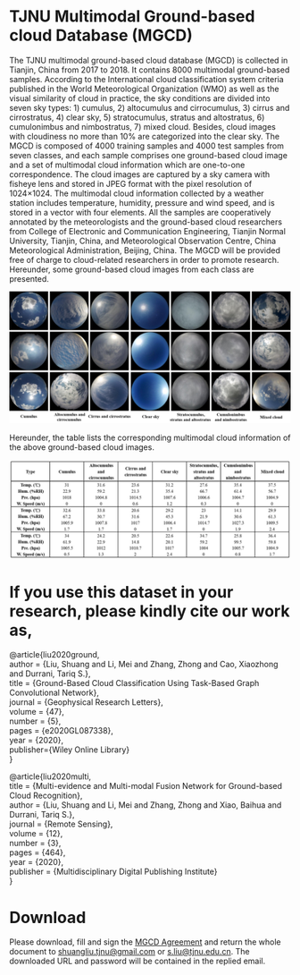 # TJNU Multimodal Ground-based cloud Database (MGCD)
The TJNU multimodal ground-based cloud database (MGCD) is collected in Tianjin, China from 2017 to 2018. It contains 8000 multimodal ground-based samples. According to the International cloud classification system criteria published in the World Meteorological Organization (WMO) as well as the visual similarity of cloud in practice, the sky conditions are divided into seven sky types: 1) cumulus, 2) altocumulus and cirrocumulus, 3) cirrus and cirrostratus, 4) clear sky, 5) stratocumulus, stratus and altostratus, 6) cumulonimbus and nimbostratus, 7) mixed cloud. Besides, cloud images with cloudiness no more than 10% are categorized into the clear sky. The MGCD is composed of 4000 training samples and 4000 test samples from seven classes, and each sample comprises one ground-based cloud image and a set of multimodal cloud information which are one-to-one correspondence. The cloud images are captured by a sky camera with fisheye lens and stored in JPEG format with the pixel resolution of 1024×1024. The multimodal cloud information collected by a weather station includes temperature, humidity, pressure and wind speed, and is stored in a vector with four elements. All the samples are cooperatively annotated by the meteorologists and the ground-based cloud researchers from College of Electronic and Communication Engineering, Tianjin Normal University, Tianjin, China, and Meteorological Observation Centre, China Meteorological Administration, Beijing, China. The MGCD will be provided free of charge to cloud-related researchers in order to promote research. Hereunder, some ground-based cloud images from each class are presented.

![1-1](https://github.com/shuangliutjnu/Multimodal-Ground-based-Cloud-Database/blob/master/1-1.jpg)

Hereunder, the table lists the corresponding multimodal cloud information of the above ground-based cloud images.

![2-1](https://github.com/shuangliutjnu/Multimodal-Ground-based-Cloud-Database-/blob/master/2-1.jpg)

# If you use this dataset in your research, please kindly cite our work as,
@article{liu2020ground,  
  author = {Liu, Shuang and Li, Mei and Zhang, Zhong and Cao, Xiaozhong and Durrani, Tariq S.},  
  title = {Ground-Based Cloud Classification Using Task-Based Graph Convolutional Network},  
  journal = {Geophysical Research Letters},  
  volume = {47},  
  number = {5},  
  pages = {e2020GL087338},  
  year = {2020},  
  publisher={Wiley Online Library}  
}

@article{liu2020multi,  
  title = {Multi-evidence and Multi-modal Fusion Network for Ground-based Cloud Recognition},  
  author = {Liu, Shuang and Li, Mei and Zhang, Zhong and Xiao, Baihua and Durrani, Tariq S.},  
  journal = {Remote Sensing},  
  volume = {12},  
  number = {3},  
  pages = {464},  
  year = {2020},  
  publisher = {Multidisciplinary Digital Publishing Institute}  
}

# Download
Please download, fill and sign the [MGCD Agreement](https://github.com/shuangliutjnu/Multimodal-Ground-based-Cloud-Database-/blob/master/MGCD%20Agreement.pdf) and return the whole document to shuangliu.tjnu@gmail.com or s.liu@tjnu.edu.cn. The downloaded URL and password will be contained in the replied email.
